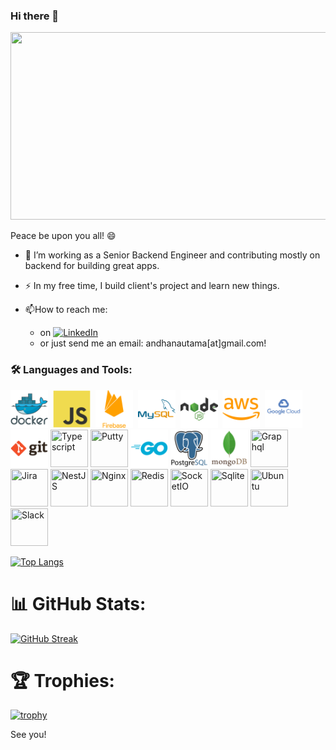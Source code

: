 ### Hi there 👋

<div align="center">
  <img src="https://media.giphy.com/media/Qn74oPyaKYBpVWdA7t/giphy.gif" width="600" height="300"/>
</div>

Peace be upon you all! 😄

- :telescope: I’m working as a Senior Backend Engineer and contributing mostly on backend for building great apps.

- :zap: In my free time, I build client's project and learn new things.

- :mailbox:How to reach me:
  - on [![LinkedIn](https://img.shields.io/badge/LinkedIn-%230077B5.svg?logo=linkedin&logoColor=white)](https://www.linkedin.com/in/andhana-utama-4a2b1a130) 
  - or just send me an email: andhanautama[at]gmail.com!

### :hammer_and_wrench: Languages and Tools:
<div>
  <img src="https://github.com/devicons/devicon/blob/master/icons/docker/docker-original-wordmark.svg" title="Java" alt="Java" width="60" height="60"/>&nbsp;
  <img src="https://github.com/devicons/devicon/blob/master/icons/javascript/javascript-original.svg" title="JavaScript" alt="JavaScript" width="60" height="60"/>&nbsp;
  <img src="https://github.com/devicons/devicon/blob/master/icons/firebase/firebase-plain-wordmark.svg" title="Firebase" alt="Firebase" width="60" height="60"/>&nbsp;
  <img src="https://github.com/devicons/devicon/blob/master/icons/mysql/mysql-original-wordmark.svg" title="MySQL"  alt="MySQL" width="60" height="60"/>&nbsp;
  <img src="https://github.com/devicons/devicon/blob/master/icons/nodejs/nodejs-original-wordmark.svg" title="NodeJS" alt="NodeJS" width="60" height="60"/>&nbsp;
  <img src="https://github.com/devicons/devicon/blob/master/icons/amazonwebservices/amazonwebservices-plain-wordmark.svg" title="AWS" alt="AWS" width="60" height="60"/>&nbsp;
  <img src="https://github.com/devicons/devicon/blob/master/icons/googlecloud/googlecloud-plain-wordmark.svg" title="AWS" alt="AWS" width="60" height="60"/>&nbsp;
  <img src="https://github.com/devicons/devicon/blob/master/icons/git/git-original-wordmark.svg" title="Git" **alt="Git" width="60" height="60"/>
  <img src="https://cdn.jsdelivr.net/gh/devicons/devicon/icons/typescript/typescript-original.svg" title="Typescript" **alt="Typescript" width="60" height="60"/>
  <img src="https://cdn.jsdelivr.net/gh/devicons/devicon/icons/putty/putty-original.svg" title="Putty" **alt="Putty" width="60" height="60"/>
  <img src="https://github.com/devicons/devicon/blob/master/icons/go/go-original-wordmark.svg" title="Go" **alt="Go" width="60" height="60"/>
  <img src="https://github.com/devicons/devicon/blob/master/icons/postgresql/postgresql-original-wordmark.svg" title="Postgresql" **alt="Postgresql" width="60" height="60"/>
  <img src="https://github.com/devicons/devicon/blob/master/icons/mongodb/mongodb-original-wordmark.svg" title="Mongodb" **alt="Mongodb" width="60" height="60"/>
  <img src="https://cdn.jsdelivr.net/gh/devicons/devicon/icons/graphql/graphql-plain-wordmark.svg" title="Graphql" **alt="Graphql" width="60" height="60"/>
  <img src="https://cdn.jsdelivr.net/gh/devicons/devicon/icons/jira/jira-original-wordmark.svg" title="Jira" **alt="Jira" width="60" height="60"/>
  <img src="https://cdn.jsdelivr.net/gh/devicons/devicon/icons/nestjs/nestjs-plain-wordmark.svg" title="NestJS" **alt="NestJS" width="60" height="60"/>
  <img src="https://cdn.jsdelivr.net/gh/devicons/devicon/icons/nginx/nginx-original.svg" title="Nginx" **alt="Nginx" width="60" height="60"/>
  <img src="https://cdn.jsdelivr.net/gh/devicons/devicon/icons/redis/redis-original-wordmark.svg" title="Redis" **alt="Redis" width="60" height="60"/>
  <img src="https://cdn.jsdelivr.net/gh/devicons/devicon/icons/socketio/socketio-original-wordmark.svg" title="SocketIO" **alt="SocketIO" width="60" height="60"/>
  <img src="https://cdn.jsdelivr.net/gh/devicons/devicon/icons/sqlite/sqlite-original-wordmark.svg" title="Sqlite" **alt="Sqlite" width="60" height="60"/>
  <img src="https://cdn.jsdelivr.net/gh/devicons/devicon/icons/ubuntu/ubuntu-plain-wordmark.svg" title="Ubuntu" **alt="Ubuntu" width="60" height="60"/>
  <img src="https://cdn.jsdelivr.net/gh/devicons/devicon/icons/slack/slack-original-wordmark.svg" title="Slack" **alt="Slack" width="60" height="60"/>
</div>

[![Top Langs](https://github-readme-stats.vercel.app/api/top-langs/?username=magicwarms&layout=pie)](https://github.com/magicwarms/github-readme-stats)

# 📊 GitHub Stats:
[![GitHub Streak](https://streak-stats.demolab.com?user=magicwarms&theme=dark&hide_border=true&border_radius=5&mode=weekly)](https://git.io/streak-stats)

# 🏆 Trophies:
[![trophy](https://github-profile-trophy.vercel.app/?username=magicwarms&theme=onedark)](https://github.com/ryo-ma/github-profile-trophy)

See you!
